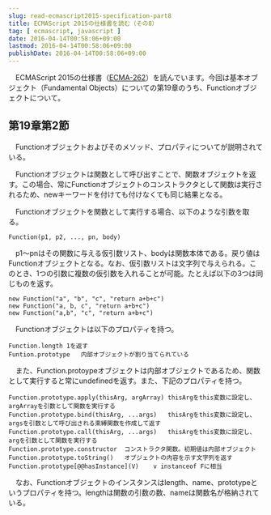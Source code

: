 ```yaml
---
slug: read-ecmascript2015-specification-part8
title: ECMAScript 2015の仕様書を読む（その8）
tag: [ ecmascript, javascript ]
date: 2016-04-14T00:58:06+09:00
lastmod: 2016-04-14T00:58:06+09:00
publishDate: 2016-04-14T00:58:06+09:00
---
```


　ECMAScript 2015の仕様書（[ECMA-262](http://www.ecma-international.org/publications/standards/Ecma-262.htm)）を読んでいます。今回は基本オブジェクト（Fundamental Objects）についての第19章のうち、Functionオブジェクトについて。

## 第19章第2節


　Functionオブジェクトおよびそのメソッド、プロパティについてが説明されている。

　Functionオブジェクトは関数として呼び出すことで、関数オブジェクトを返す。この場合、常にFunctionオブジェクトのコンストラクタとして関数は実行されるため、newキーワードを付けても付けなくても同じ結果となる。

　Functionオブジェクトを関数として実行する場合、以下のような引数を取る。

```
Function(p1, p2, ..., pn, body)
```

　p1〜pnはその関数に与える仮引数リスト、bodyは関数本体である。戻り値はFunctionオブジェクトとなる。なお、仮引数リストは文字列で与えられる。このとき、1つの引数に複数の仮引数を入れることが可能。たとえば以下の3つは同じものを返す。

```
new Function("a", "b", "c", "return a+b+c")
new Function("a, b, c", "return a+b+c")
new Function("a,b", "c", "return a+b+c")
```

　Functionオブジェクトは以下のプロパティを持つ。

```
Function.length	1を返す
Funtion.prototype	内部オブジェクトが割り当てられている
```

　また、Function.protoypeオブジェクトは内部オブジェクトであるため、関数として実行すると常にundefinedを返す。また、下記のプロパティを持つ。

```
Function.prototype.apply(thisArg, argArray)	thisArgをthis変数に設定し、argArrayを引数として関数を実行する
Function.prototype.bind(thisArg, ...args)	thisArgをthis変数に設定し、argsを引数として呼び出される束縛関数を作成して返す
Function.prototype.call(thisArg, ...args)	thisArgをthis変数に設定し、argを引数として関数を実行する
Function.prototype.constructor	コンストラクタ関数。初期値は内部オブジェクト
Function.prototype.toString()	オブジェクトの内容を示す文字列を返す
Function.prototype[@@hasInstance](V)	v instanceof Fに相当
```

　なお、Functionオブジェクトのインスタンスはlength、name、prototypeというプロパティを持つ。lengthは関数の引数の数、nameは関数名が格納されている。

